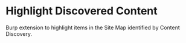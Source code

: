 # Highlight Discovered Content

Burp extension to highlight items in the Site Map identified by Content Discovery.

